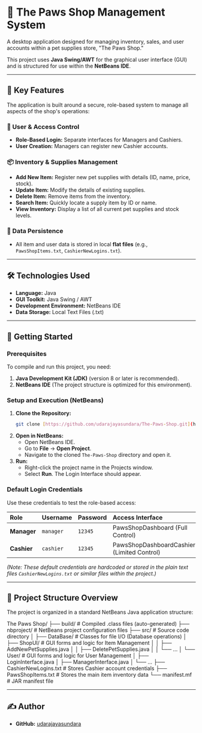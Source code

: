 # 🐾 The Paws Shop Management System

A desktop application designed for managing inventory, sales, and user accounts within a pet supplies store, "The Paws Shop."

This project uses **Java Swing/AWT** for the graphical user interface (GUI) and is structured for use within the **NetBeans IDE**.

---

## 🌟 Key Features

The application is built around a secure, role-based system to manage all aspects of the shop's operations:

### 👤 User & Access Control
* **Role-Based Login:** Separate interfaces for Managers and Cashiers.
* **User Creation:** Managers can register new Cashier accounts.

### 📦 Inventory & Supplies Management
* **Add New Item:** Register new pet supplies with details (ID, name, price, stock).
* **Update Item:** Modify the details of existing supplies.
* **Delete Item:** Remove items from the inventory.
* **Search Item:** Quickly locate a supply item by ID or name.
* **View Inventory:** Display a list of all current pet supplies and stock levels.

### 💾 Data Persistence
* All item and user data is stored in local **flat files** (e.g., `PawsShopItems.txt`, `CashierNewLogins.txt`).

---

## 🛠️ Technologies Used

* **Language:** Java
* **GUI Toolkit:** Java Swing / AWT
* **Development Environment:** NetBeans IDE
* **Data Storage:** Local Text Files (.txt)

---

## 🚀 Getting Started

### Prerequisites

To compile and run this project, you need:

1.  **Java Development Kit (JDK)** (version 8 or later is recommended).
2.  **NetBeans IDE** (The project structure is optimized for this environment).

### Setup and Execution (NetBeans)

1.  **Clone the Repository:**
    ```bash
    git clone [https://github.com/udarajayasundara/The-Paws-Shop.git](https://github.com/udarajayasundara/The-Paws-Shop.git)
    ```
2.  **Open in NetBeans:**
    * Open NetBeans IDE.
    * Go to **File** -> **Open Project**.
    * Navigate to the cloned `The-Paws-Shop` directory and open it.
3.  **Run:**
    * Right-click the project name in the Projects window.
    * Select **Run**. The Login Interface should appear.

### Default Login Credentials

Use these credentials to test the role-based access:

| Role | Username | Password | Access Interface |
| :--- | :------- | :------- | :--------------- |
| **Manager** | `manager` | `12345` | PawsShopDashboard (Full Control) |
| **Cashier** | `cashier` | `12345` | PawsShopDashboardCashier (Limited Control) |

*(Note: These default credentials are hardcoded or stored in the plain text files `CashierNewLogins.txt` or similar files within the project.)*

---

## 📂 Project Structure Overview

The project is organized in a standard NetBeans Java application structure:

The Paws Shop/
├── build/                 # Compiled .class files (auto-generated)
├── nbproject/             # NetBeans project configuration files
├── src/                   # Source code directory
│   ├── DataBase/          # Classes for file I/O (Database operations)
│   ├── ShopUI/            # GUI forms and logic for Item Management
│   │   ├── AddNewPetSupplies.java
│   │   ├── DeletePetSupplies.java
│   │   └── ...
│   └── User/              # GUI forms and logic for User Management
│       ├── LoginInterface.java
│       ├── ManagerInterface.java
│       └── ...
├── CashierNewLogins.txt   # Stores Cashier account credentials
├── PawsShopItems.txt      # Stores the main item inventory data
└── manifest.mf            # JAR manifest file


---

## ✍️ Author

* **GitHub:** [udarajayasundara](https://github.com/udarajayasundara)
